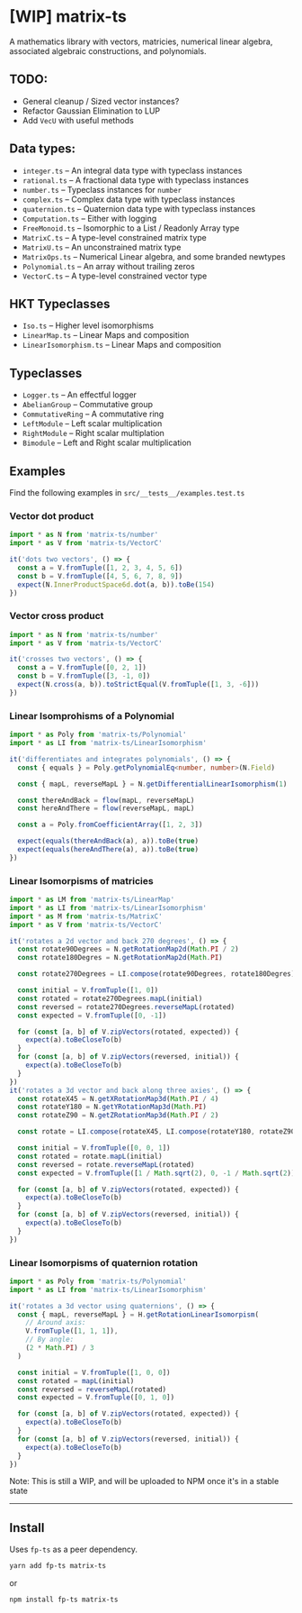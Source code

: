 # [WIP] matrix-ts

A mathematics library with vectors, matricies, numerical linear algebra, associated algebraic constructions, and polynomials.

## TODO:

- General cleanup / Sized vector instances?
- Refactor Gaussian Elimination to LUP
- Add `VecU` with useful methods

## Data types:

- `integer.ts` – An integral data type with typeclass instances
- `rational.ts` – A fractional data type with typeclass instances
- `number.ts` – Typeclass instances for `number`
- `complex.ts` – Complex data type with typeclass instances
- `quaternion.ts` – Quaternion data type with typeclass instances
- `Computation.ts` – Either with logging
- `FreeMonoid.ts` – Isomorphic to a List / Readonly Array type
- `MatrixC.ts` – A type-level constrained matrix type
- `MatrixU.ts` – An unconstrained matrix type
- `MatrixOps.ts` – Numerical Linear algebra, and some branded newtypes
- `Polynomial.ts` – An array without trailing zeros
- `VectorC.ts` – A type-level constrained vector type

## HKT Typeclasses

- `Iso.ts` – Higher level isomorphisms
- `LinearMap.ts` – Linear Maps and composition
- `LinearIsomorphism.ts` – Linear Maps and composition

## Typeclasses

- `Logger.ts` – An effectful logger
- `AbelianGroup` – Commutative group
- `CommutativeRing` – A commutative ring
- `LeftModule` – Left scalar multiplication
- `RightModule` – Right scalar multiplation
- `Bimodule` – Left and Right scalar multiplication

## Examples

Find the following examples in `src/__tests__/examples.test.ts`

### Vector dot product

```ts
import * as N from 'matrix-ts/number'
import * as V from 'matrix-ts/VectorC'

it('dots two vectors', () => {
  const a = V.fromTuple([1, 2, 3, 4, 5, 6])
  const b = V.fromTuple([4, 5, 6, 7, 8, 9])
  expect(N.InnerProductSpace6d.dot(a, b)).toBe(154)
})
```

### Vector cross product

```ts
import * as N from 'matrix-ts/number'
import * as V from 'matrix-ts/VectorC'

it('crosses two vectors', () => {
  const a = V.fromTuple([0, 2, 1])
  const b = V.fromTuple([3, -1, 0])
  expect(N.cross(a, b)).toStrictEqual(V.fromTuple([1, 3, -6]))
})
```

### Linear Isomprohisms of a Polynomial

```ts
import * as Poly from 'matrix-ts/Polynomial'
import * as LI from 'matrix-ts/LinearIsomorphism'

it('differentiates and integrates polynomials', () => {
  const { equals } = Poly.getPolynomialEq<number, number>(N.Field)

  const { mapL, reverseMapL } = N.getDifferentialLinearIsomorphism(1)

  const thereAndBack = flow(mapL, reverseMapL)
  const hereAndThere = flow(reverseMapL, mapL)

  const a = Poly.fromCoefficientArray([1, 2, 3])

  expect(equals(thereAndBack(a), a)).toBe(true)
  expect(equals(hereAndThere(a), a)).toBe(true)
})
```

### Linear Isomorpisms of matricies

```ts
import * as LM from 'matrix-ts/LinearMap'
import * as LI from 'matrix-ts/LinearIsomorphism'
import * as M from 'matrix-ts/MatrixC'
import * as V from 'matrix-ts/VectorC'

it('rotates a 2d vector and back 270 degrees', () => {
  const rotate90Degrees = N.getRotationMap2d(Math.PI / 2)
  const rotate180Degres = N.getRotationMap2d(Math.PI)

  const rotate270Degrees = LI.compose(rotate90Degrees, rotate180Degres)

  const initial = V.fromTuple([1, 0])
  const rotated = rotate270Degrees.mapL(initial)
  const reversed = rotate270Degrees.reverseMapL(rotated)
  const expected = V.fromTuple([0, -1])

  for (const [a, b] of V.zipVectors(rotated, expected)) {
    expect(a).toBeCloseTo(b)
  }
  for (const [a, b] of V.zipVectors(reversed, initial)) {
    expect(a).toBeCloseTo(b)
  }
})
it('rotates a 3d vector and back along three axies', () => {
  const rotateX45 = N.getXRotationMap3d(Math.PI / 4)
  const rotateY180 = N.getYRotationMap3d(Math.PI)
  const rotateZ90 = N.getZRotationMap3d(Math.PI / 2)

  const rotate = LI.compose(rotateX45, LI.compose(rotateY180, rotateZ90))

  const initial = V.fromTuple([0, 0, 1])
  const rotated = rotate.mapL(initial)
  const reversed = rotate.reverseMapL(rotated)
  const expected = V.fromTuple([1 / Math.sqrt(2), 0, -1 / Math.sqrt(2)])

  for (const [a, b] of V.zipVectors(rotated, expected)) {
    expect(a).toBeCloseTo(b)
  }
  for (const [a, b] of V.zipVectors(reversed, initial)) {
    expect(a).toBeCloseTo(b)
  }
})
```

### Linear Isomorpisms of quaternion rotation

```ts
import * as Poly from 'matrix-ts/Polynomial'
import * as LI from 'matrix-ts/LinearIsomorphism'

it('rotates a 3d vector using quaternions', () => {
  const { mapL, reverseMapL } = H.getRotationLinearIsomorpism(
    // Around axis:
    V.fromTuple([1, 1, 1]),
    // By angle:
    (2 * Math.PI) / 3
  )

  const initial = V.fromTuple([1, 0, 0])
  const rotated = mapL(initial)
  const reversed = reverseMapL(rotated)
  const expected = V.fromTuple([0, 1, 0])

  for (const [a, b] of V.zipVectors(rotated, expected)) {
    expect(a).toBeCloseTo(b)
  }
  for (const [a, b] of V.zipVectors(reversed, initial)) {
    expect(a).toBeCloseTo(b)
  }
})
```

Note: This is still a WIP, and will be uploaded to NPM once it's in a stable state

---

## Install

Uses `fp-ts` as a peer dependency.

```bash
yarn add fp-ts matrix-ts
```

or

```bash
npm install fp-ts matrix-ts
```
